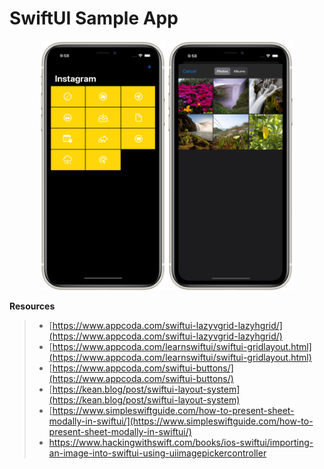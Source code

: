 # SwiftUI Sample App

<p align="center">
  <img src="/screen1.png" width="200"/> <img src="/screen2.png" width="200"/>
</p>

**Resources**
> - [https://www.appcoda.com/swiftui-lazyvgrid-lazyhgrid/](https://www.appcoda.com/swiftui-lazyvgrid-lazyhgrid/)
> - [https://www.appcoda.com/learnswiftui/swiftui-gridlayout.html](https://www.appcoda.com/learnswiftui/swiftui-gridlayout.html)
> - [https://www.appcoda.com/swiftui-buttons/](https://www.appcoda.com/swiftui-buttons/)
> - [https://kean.blog/post/swiftui-layout-system](https://kean.blog/post/swiftui-layout-system)
> - [https://www.simpleswiftguide.com/how-to-present-sheet-modally-in-swiftui/](https://www.simpleswiftguide.com/how-to-present-sheet-modally-in-swiftui/)
> - https://www.hackingwithswift.com/books/ios-swiftui/importing-an-image-into-swiftui-using-uiimagepickercontroller

